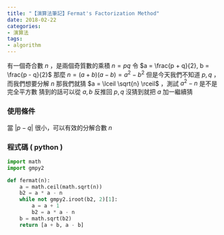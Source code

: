 ```yaml
---
title: "【演算法筆記】Fermat's Factorization Method"
date: 2018-02-22
categories:
- 演算法
tags:
- algorithm
---
```


有一個奇合數 $n$ ，是兩個奇質數的乘積 $n = pq$
令 $a = \frac{p + q}{2}, b = \frac{p - q}{2}$  那麼 $n = (a + b)(a - b) = a^2 - b^2$
但是今天我們不知道 $p, q$ ，而我們想要分解 $n$
那我們就猜 $a = \lceil \sqrt{n} \rceil$ ，測試 $a^2 - n$ 是不是完全平方數
猜到的話可以從 $a, b$ 反推回 $p, q$
沒猜到就把 $a$ 加一繼續猜

### 使用條件

當 $|p-q|$ 很小，可以有效的分解合數 $n$

### 程式碼 ( python )

```python
import math
import gmpy2

def fermat(n):
    a = math.ceil(math.sqrt(n))
    b2 = a * a - n
    while not gmpy2.iroot(b2, 2)[1]:
        a = a + 1
        b2 = a * a - n
    b = math.sqrt(b2)
    return [a + b, a - b]
```
